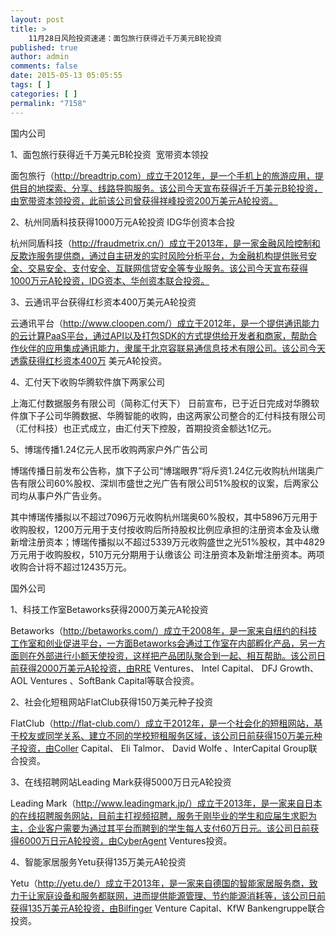 ```yaml
---
layout: post
title: >
    11月28日风险投资速递：面包旅行获得近千万美元B轮投资
published: true
author: admin
comments: false
date: 2015-05-13 05:05:55
tags: [ ]
categories: [ ]
permalink: "7158"
---
```



国内公司

1、面包旅行获得近千万美元B轮投资  宽带资本领投

面包旅行（http://breadtrip.com）成立于2012年，是一个手机上的旅游应用，提供目的地探索、分享、线路导购服务。该公司今天宣布获得近千万美元B轮投资，由宽带资本领投资，此前该公司曾获得祥峰投资200万美元A轮投资。

2、杭州同盾科技获得1000万元A轮投资 IDG华创资本合投

杭州同盾科技（http://fraudmetrix.cn/）成立于2013年，是一家金融风险控制和反欺诈服务提供商，通过自主研发的实时风险分析平台，为金融机构提供账号安全、交易安全、支付安全、互联网信贷安全等专业服务。该公司今天宣布获得1000万元A轮投资，IDG资本、华创资本联合投资。

3、云通讯平台获得红杉资本400万美元A轮投资

云通讯平台（http://www.cloopen.com/）成立于2012年，是一个提供通讯能力的云计算PaaS平台，通过API以及打包SDK的方式提供给开发者和商家，帮助合作伙伴的应用集成通讯能力，隶属于北京容联易通信息技术有限公司。该公司今天透露获得红杉资本400万 美元A轮投资。

4、汇付天下收购华腾软件旗下两家公司

上海汇付数据服务有限公司（简称汇付天下） 日前宣布，已于近日完成对华腾软件旗下子公司华腾数据、华腾智能的收购，由这两家公司整合的汇付科技有限公司（汇付科技）也正式成立，由汇付天下控股，首期投资金额达1亿元。

5、博瑞传播1.24亿元人民币收购两家户外广告公司

博瑞传播日前发布公告称，旗下子公司“博瑞眼界”将斥资1.24亿元收购杭州瑞奥广告有限公司60%股权、深圳市盛世之光广告有限公司51%股权的议案，后两家公司均从事户外广告业务。

其中博瑞传播拟以不超过7096万元收购杭州瑞奥60%股权，其中5896万元用于收购股权，1200万元用于支付按收购后所持股权比例应承担的注册资本金及认缴新增注册资本；博瑞传播拟以不超过5339万元收购盛世之光51%股权，其中4829万元用于收购股权，510万元分期用于认缴该公 司注册资本及新增注册资本。两项收购合计将不超过12435万元。

国外公司

1、科技工作室Betaworks获得2000万美元A轮投资

Betaworks（http://betaworks.com/）成立于2008年，是一家来自纽约的科技工作室和创业促进平台，一方面Betaworks会通过工作室在内部孵化产品，另一方面则在外部进行小额天使投资，这样把产品团队聚合到一起、相互帮助。该公司日前获得2000万美元A轮投资，由RRE Ventures、 Intel Capital、 DFJ Growth、 AOL Ventures 、SoftBank Capital等联合投资。

2、社会化短租网站FlatClub获得150万美元种子投资

FlatClub（http://flat-club.com/）成立于2012年，是一个社会化的短租网站，基于校友或同学关系、建立不同的学校短租服务区域，该公司日前获得150万美元种子投资，由Coller Capital、 Eli Talmor、 David Wolfe 、InterCapital Group联合投资。

3、在线招聘网站Leading Mark获得5000万日元A轮投资

Leading Mark（http://www.leadingmark.jp/）成立于2013年，是一家来自日本的在线招聘服务网站，目前主打视频招聘，服务于刚毕业的学生和应届生求职为主，企业客户需要为通过其平台而聘到的学生每人支付60万日元。该公司日前获得6000万日元A轮投资，由CyberAgent Ventures投资。

4、智能家居服务Yetu获得135万美元A轮投资

Yetu（http://yetu.de/）成立于2013年，是一家来自德国的智能家居服务商，致力于让家庭设备和服务都联网，进而提供能源管理、节约能源消耗等，该公司日前获得135万美元A轮投资，由Bilfinger Venture Capital、KfW Bankengruppe联合投资。